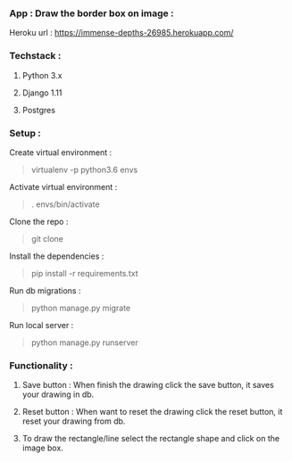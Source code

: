### App : Draw the border box on image :


Heroku url : https://immense-depths-26985.herokuapp.com/


### Techstack :

1. Python 3.x

2. Django 1.11

3. Postgres


### Setup :

Create virtual environment :


> virtualenv -p python3.6 envs


Activate virtual environment :


> . envs/bin/activate


Clone the repo :


> git clone <repo-url>


Install the dependencies :


> pip install -r requirements.txt


Run db migrations :


> python manage.py migrate


Run local server :


> python manage.py runserver 



### Functionality :


1. Save button : When finish the drawing click the save button, it saves your drawing in db. 

2. Reset button : When want to reset the drawing click the reset button, it reset your drawing from db.

3. To draw the rectangle/line select the rectangle shape and click on the image box. 


